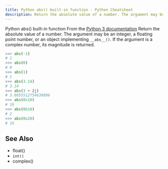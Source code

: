 ```yaml
---
title: Python abs() built-in function - Python Cheatsheet
description: Return the absolute value of a number. The argument may be an integer, a floating point number, or an object implementing __abs__(). If the argument is a complex number, its magnitude is returned.
---
```


<base-title :title="frontmatter.title" :description="frontmatter.description">
Python abs() built-in function
</base-title>

<base-disclaimer>
  <base-disclaimer-title>
    From the <a target="_blank" href="https://docs.python.org/3/library/functions.html#abs">Python 3 documentation</a>
  </base-disclaimer-title>
  <base-disclaimer-content>
    Return the absolute value of a number. The argument may be an integer, a floating point number, or an object implementing <code>__abs__()</code>. If the argument is a complex number, its magnitude is returned.
  </base-disclaimer-content>
</base-disclaimer>

```python
>>> abs(-1)
# 1
>>> abs(0)
# 0
>>> abs(1)
# 1
>>> abs(3.14)
# 3.14
>>> abs(3 + 2j)
# 3.6055512754639896
>>> abs(0x10)
# 16
>>> abs(0b10)
# 2
>>> abs(0o20)
# 16
```

## See Also

- <router-link :to="'/builtin/float'">float()</router-link>
- <router-link :to="'/builtin/int'">`int()`</router-link>
- <router-link :to="'/builtin/complex'">complex()</router-link>
